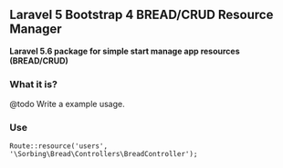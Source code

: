 ## Laravel 5 Bootstrap 4 BREAD/CRUD Resource Manager

**Laravel 5.6 package for simple start manage app resources (BREAD/CRUD)**


### What it is?

@todo Write a example usage.


### Use

    Route::resource('users', '\Sorbing\Bread\Controllers\BreadController');
    


